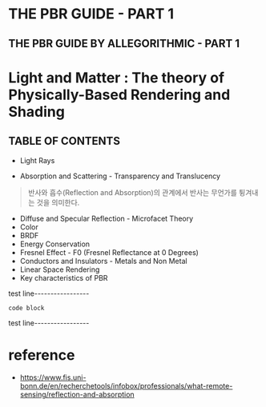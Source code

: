 THE PBR GUIDE - PART 1
===

THE PBR GUIDE BY ALLEGORITHMIC - PART 1
---

# Light and Matter : The theory of Physically-Based Rendering and Shading
## TABLE OF CONTENTS
* Light Rays

* Absorption and Scattering - Transparency and Translucency
> 반사와 흡수(Reflection and Absorption)의 관계에서
반사는 무언가를 튕겨내는 것을 의미한다.
* Diffuse and Specular Reflection - Microfacet Theory
* Color
* BRDF
* Energy Conservation
* Fresnel Effect - F0 (Fresnel Reflectance at 0 Degrees)
* Conductors and Insulators - Metals and Non Metal
* Linear Space Rendering
* Key characteristics of PBR

test line-----------------

    code block

test line-----------------

# reference
* <https://www.fis.uni-bonn.de/en/recherchetools/infobox/professionals/what-remote-sensing/reflection-and-absorption>
